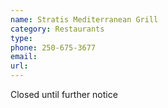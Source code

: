 ```yaml
---
name: Stratis Mediterranean Grill
category: Restaurants
type: 
phone: 250-675-3677
email: 
url: 
---
```


Closed until further notice